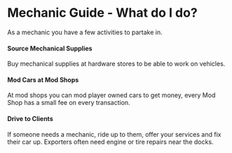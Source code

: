 # Mechanic Guide - What do I do?
As a mechanic you have a few activities to partake in.


#### Source Mechanical Supplies

Buy mechanical supplies at hardware stores to be able to work on vehicles.


#### Mod Cars at Mod Shops

At mod shops you can mod player owned cars to get money, every Mod Shop has a small fee on every transaction.


#### Drive to Clients

If someone needs a mechanic, ride up to them, offer your services and fix their car up. Exporters often need engine or tire repairs near the docks.